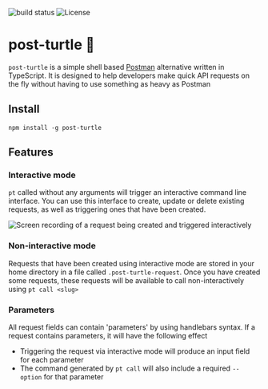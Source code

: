 ![build status](https://img.shields.io/github/actions/workflow/status/benwainwright/post-turtle/main.yaml)
![License](https://img.shields.io/npm/l/post-turtle)

# post-turtle 🐢

`post-turtle` is a simple shell based [Postman](https://www.postman.com/) alternative written in TypeScript. It is designed to help developers make quick API requests on the fly without having to use something as heavy as Postman

## Install

`npm install -g post-turtle`

## Features

### Interactive mode

`pt` called without any arguments will trigger an interactive command line
interface. You can use this interface to create, update or delete existing
requests, as well as triggering ones that have been created.

![Screen recording of a request being created and triggered
interactively](./images/pt-interactive-create.gif)

### Non-interactive mode

Requests that have been created using interactive mode are stored in your home
directory in a file called `.post-turtle-request`. Once you have created some
requests, these requests will be available to call
non-interactively using `pt call <slug>`

### Parameters

All request fields can contain 'parameters' by using handlebars syntax. If a
request contains parameters, it will have the following effect

- Triggering the request via interactive mode will produce an input field for
  each parameter
- The command generated by `pt call` will also include a required `--option` for
  that parameter

